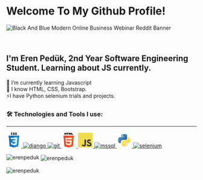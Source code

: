  
<h1>Welcome To My Github Profile!</h1>

![Black And Blue Modern Online Business Webinar Reddit Banner](https://github.com/erenpeduk/erenpeduk/assets/83478932/4107c3ca-3305-430d-b898-e8d05621bfb4)


<br>

<h2>I'm Eren Pedük, 2nd Year Software Engineering Student. Learning about JS currently.</h3>
 🌱 I’m currently learning Javascript
<br>
 🔭 I know HTML, CSS, Bootstrap.
<br>
⚡I have Python selenium trials and projects.




<p align="left">
</p>

<h3 align="left">🛠️ Technologies and Tools I use:
<hr>
</h3>
<p align="left"> <a href="https://www.w3schools.com/css/" target="_blank" rel="noreferrer"> <img src="https://raw.githubusercontent.com/devicons/devicon/master/icons/css3/css3-original-wordmark.svg" alt="css3" width="40" height="40"/> </a> <a href="https://www.djangoproject.com/" target="_blank" rel="noreferrer"> <img src="https://cdn.worldvectorlogo.com/logos/django.svg" alt="django" width="40" height="40"/> </a> <a href="https://git-scm.com/" target="_blank" rel="noreferrer"> <img src="https://www.vectorlogo.zone/logos/git-scm/git-scm-icon.svg" alt="git" width="40" height="40"/> </a> <a href="https://www.w3.org/html/" target="_blank" rel="noreferrer"> <img src="https://raw.githubusercontent.com/devicons/devicon/master/icons/html5/html5-original-wordmark.svg" alt="html5" width="40" height="40"/> </a> <a href="https://developer.mozilla.org/en-US/docs/Web/JavaScript" target="_blank" rel="noreferrer"> <img src="https://raw.githubusercontent.com/devicons/devicon/master/icons/javascript/javascript-original.svg" alt="javascript" width="40" height="40"/> </a> <a href="https://www.microsoft.com/en-us/sql-server" target="_blank" rel="noreferrer"> <img src="https://www.svgrepo.com/show/303229/microsoft-sql-server-logo.svg" alt="mssql" width="40" height="40"/> </a> <a href="https://www.python.org" target="_blank" rel="noreferrer"> <img src="https://raw.githubusercontent.com/devicons/devicon/master/icons/python/python-original.svg" alt="python" width="40" height="40"/> </a> <a href="https://www.selenium.dev" target="_blank" rel="noreferrer"> <img src="https://raw.githubusercontent.com/detain/svg-logos/780f25886640cef088af994181646db2f6b1a3f8/svg/selenium-logo.svg" alt="selenium" width="40" height="40"/> </a> </p>

<p><img align="left" src="https://github-readme-stats.vercel.app/api/top-langs?username=erenpeduk&show_icons=true&locale=en&layout=compact" alt="erenpeduk" /></p>

<p>&nbsp;<img align="center" src="https://github-readme-stats.vercel.app/api?username=erenpeduk&show_icons=true&locale=en" alt="erenpeduk" /></p>

<p><img align="center" src="https://github-readme-streak-stats.herokuapp.com/?user=erenpeduk&" alt="erenpeduk" /></p>
